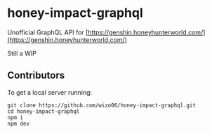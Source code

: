 # honey-impact-graphql

Unofficial GraphQL API for [https://genshin.honeyhunterworld.com/](https://genshin.honeyhunterworld.com/)

Still a WIP

## Contributors

To get a local server running:

```
git clone https://github.com/wizo06/honey-impact-graphql.git
cd honey-impact-graphql
npm i
npm dev
```